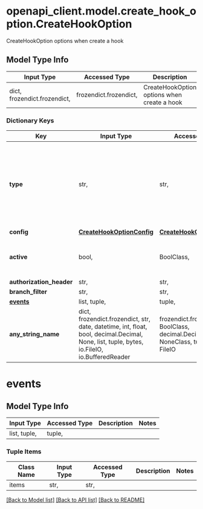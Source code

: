 # openapi_client.model.create_hook_option.CreateHookOption

CreateHookOption options when create a hook

## Model Type Info
Input Type | Accessed Type | Description | Notes
------------ | ------------- | ------------- | -------------
dict, frozendict.frozendict,  | frozendict.frozendict,  | CreateHookOption options when create a hook | 

### Dictionary Keys
Key | Input Type | Accessed Type | Description | Notes
------------ | ------------- | ------------- | ------------- | -------------
**type** | str,  | str,  |  | must be one of ["dingtalk", "discord", "gitea", "gogs", "msteams", "slack", "telegram", "feishu", "wechatwork", "packagist", ] 
**config** | [**CreateHookOptionConfig**](CreateHookOptionConfig.md) | [**CreateHookOptionConfig**](CreateHookOptionConfig.md) |  | 
**active** | bool,  | BoolClass,  |  | [optional] if omitted the server will use the default value of False
**authorization_header** | str,  | str,  |  | [optional] 
**branch_filter** | str,  | str,  |  | [optional] 
**[events](#events)** | list, tuple,  | tuple,  |  | [optional] 
**any_string_name** | dict, frozendict.frozendict, str, date, datetime, int, float, bool, decimal.Decimal, None, list, tuple, bytes, io.FileIO, io.BufferedReader | frozendict.frozendict, str, BoolClass, decimal.Decimal, NoneClass, tuple, bytes, FileIO | any string name can be used but the value must be the correct type | [optional]

# events

## Model Type Info
Input Type | Accessed Type | Description | Notes
------------ | ------------- | ------------- | -------------
list, tuple,  | tuple,  |  | 

### Tuple Items
Class Name | Input Type | Accessed Type | Description | Notes
------------- | ------------- | ------------- | ------------- | -------------
items | str,  | str,  |  | 

[[Back to Model list]](../../README.md#documentation-for-models) [[Back to API list]](../../README.md#documentation-for-api-endpoints) [[Back to README]](../../README.md)

